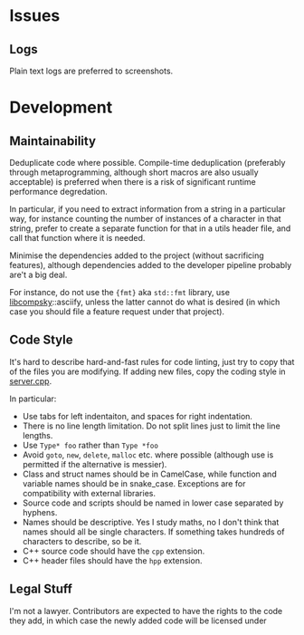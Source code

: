 # Issues

## Logs

Plain text logs are preferred to screenshots.

# Development

## Maintainability

Deduplicate code where possible. Compile-time deduplication (preferably through metaprogramming, although short macros are also usually acceptable) is preferred when there is a risk of significant runtime performance degredation.

In particular, if you need to extract information from a string in a particular way, for instance counting the number of instances of a character in that string, prefer to create a separate function for that in a utils header file, and call that function where it is needed.

Minimise the dependencies added to the project (without sacrificing features), although dependencies added to the developer pipeline probably are't a big deal.

For instance, do not use the `{fmt}` aka `std::fmt` library, use [libcompsky](https://github.com/NotCompsky/libcompsky)::asciify, unless the latter cannot do what is desired (in which case you should file a feature request under that project).

## Code Style

It's hard to describe hard-and-fast rules for code linting, just try to copy that of the files you are modifying. If adding new files, copy the coding style in [server.cpp](wangle-server/src/server.cpp).

In particular:
* Use tabs for left indentaiton, and spaces for right indentation.
* There is no line length limitation. Do not split lines just to limit the line lengths.
* Use `Type* foo` rather than `Type *foo`
* Avoid `goto`, `new`, `delete`, `malloc` etc. where possible (although use is permitted if the alternative is messier).
* Class and struct names should be in CamelCase, while function and variable names should be in snake_case. Exceptions are for compatibility with external libraries.
* Source code and scripts should be named in lower case separated by hyphens.
* Names should be descriptive. Yes I study maths, no I don't think that names should all be single characters. If something takes hundreds of characters to describe, so be it.
* C++ source code should have the `cpp` extension.
* C++ header files should have the `hpp` extension.

## Legal Stuff

I'm not a lawyer. Contributors are expected to have the rights to the code they add, in which case the newly added code will be licensed under 
